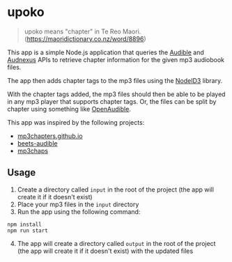 # upoko

> upoko means "chapter" in Te Reo Maori. (https://maoridictionary.co.nz/word/8896)

This app is a simple Node.js application that queries the [Audible](https://audible.readthedocs.io/en/latest/misc/external_api.html#documentation) and [Audnexus](https://github.com/laxamentumtech/audnexus) APIs to retrieve chapter information for the given mp3 audiobook files.

The app then adds chapter tags to the mp3 files using the [NodeID3](https://github.com/Zazama/node-id3) library.

With the chapter tags added, the mp3 files should then be able to be played in any mp3 player that supports chapter tags. Or, the files can be split by chapter using something like [OpenAudible](https://openaudible.org/).

This app was inspired by the following projects:

- [mp3chapters.github.io](https://github.com/mp3chapters/mp3chapters.github.io)
- [beets-audible](https://github.com/seanap/beets-audible)
- [mp3chaps](https://github.com/dskrad/mp3chaps)

## Usage

1. Create a directory called `input` in the root of the project (the app will create it if it doesn't exist)
2. Place your mp3 files in the `input` directory
3. Run the app using the following command:

```
npm install
npm run start
```

4. The app will create a directory called `output` in the root of the project (the app will create it if it doesn't exist) with the updated files

